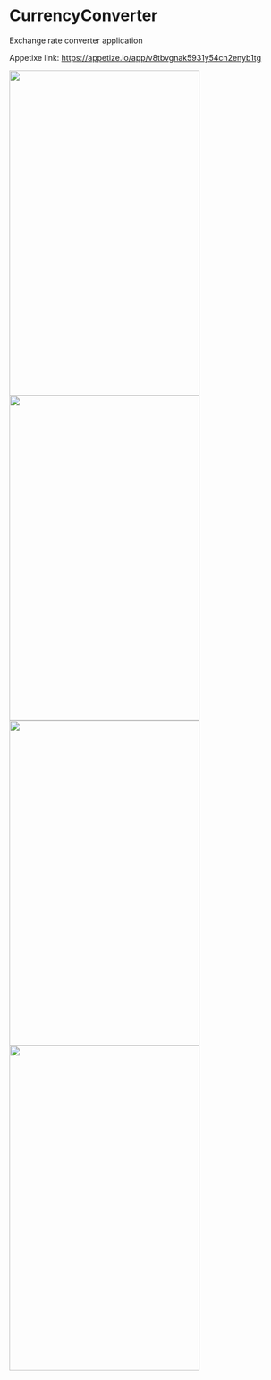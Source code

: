 # CurrencyConverter
Exchange rate converter application

Appetixe link: https://appetize.io/app/v8tbvgnak5931y54cn2enyb1tg



<img src="https://user-images.githubusercontent.com/47243793/160031355-c1329228-694b-4ee6-bf21-d8353399a773.png" height="580px" width="340px">   <img src="https://user-images.githubusercontent.com/47243793/160031422-a587b0cc-64dc-47d5-b334-be5cb2420e81.png" height="580px" width="340px">    <img src="https://user-images.githubusercontent.com/47243793/160031477-5d21676e-3cef-45b1-a149-0e84fbba8be5.png" height="580px" width="340px">    <img src="https://user-images.githubusercontent.com/47243793/160260436-be577e68-a3d4-4cfd-9947-1310c6af4a5e.jpg" height="580px" width="340px">

